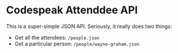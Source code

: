 # Codespeak Attenddee API

This is a super-simple JSON API. Seriously, it really does two things:

* Get all the attendees: `/people.json`
* Get a particular person: `/people/wayne-graham.json`


